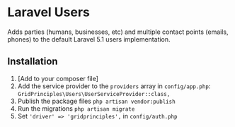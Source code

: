 # Laravel Users
Adds parties (humans, businesses, etc) and multiple contact points (emails, phones) to the default Laravel 5.1 users
implementation.

## Installation
1. [Add to your composer file]
1. Add the service provider to the `providers` array in `config/app.php`:  
`GridPrinciples\Users\UserServiceProvider::class,`
1. Publish the package files `php artisan vendor:publish`
1. Run the migrations `php artisan migrate`
1. Set `'driver' => 'gridprinciples',` in `config/auth.php`
